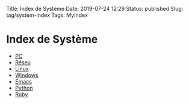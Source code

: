 Title: Index de Système
Date: 2019-07-24 12:29
Status: published
Slug: tag/system-index
Tags: MyIndex

# Index de Système

* [PC](pc.html)
* [Réseu](reseau.html)
* [Linux](linux.html)
* [Windows](windows.html)
* [Emacs](emacs.html)
* [Python](python.html)
* [Ruby](ruby.html)
